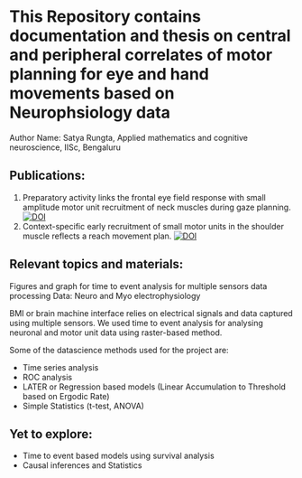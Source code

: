 # This Repository contains documentation and thesis on central and peripheral correlates of motor planning for eye and hand movements based on Neurophsiology data
Author Name: Satya Rungta, Applied mathematics and cognitive neuroscience, IISc, Bengaluru

## Publications:
1. Preparatory activity links the frontal eye field response with small amplitude motor unit recruitment of neck muscles during gaze planning.
   [![DOI](https://zenodo.org/badge/353296589.svg)](https://zenodo.org/badge/latestdoi/353296589)
2. Context-specific early recruitment of small motor units in the shoulder muscle reflects a reach movement plan.
   [![DOI](https://zenodo.org/badge/453617328.svg)](https://zenodo.org/badge/latestdoi/453617328)

## Relevant topics and materials:

Figures and graph for time to event analysis for multiple sensors data processing
Data: Neuro and Myo electrophysiology  

BMI or brain machine interface relies on electrical signals and data captured using multiple sensors. We used time to event analysis for analysing neuronal and motor unit data using raster-based method.

Some of the datascience methods used for the project are: 
- Time series analysis
- ROC analysis
- LATER or Regression based models (Linear Accumulation to Threshold based on Ergodic Rate)
- Simple Statistics (t-test, ANOVA)

## Yet to explore:
- Time to event based models using survival analysis
- Causal inferences and Statistics

